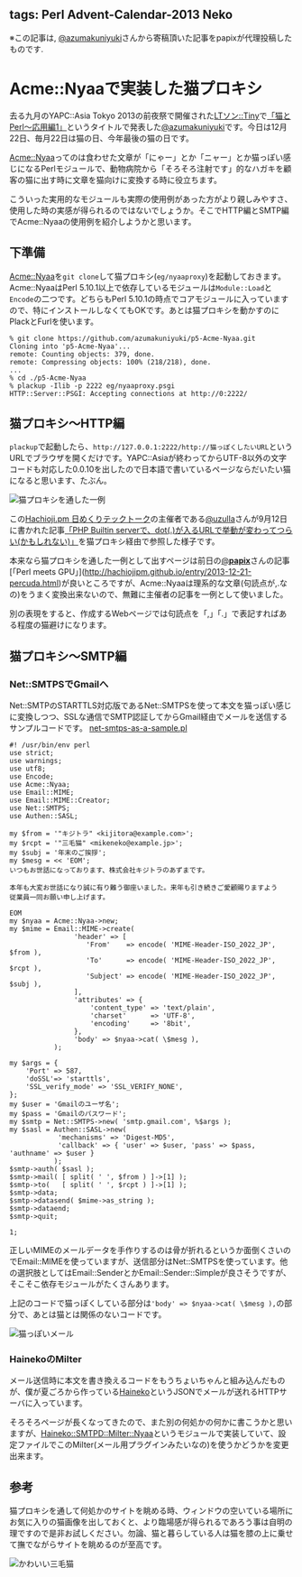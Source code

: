 tags: Perl Advent-Calendar-2013 Neko
---

※この記事は, [@azumakuniyuki](https://twitter.com/azumakuniyuki)さんから寄稿頂いた記事をpapixが代理投稿したものです.

# Acme::Nyaaで実装した猫プロキシ

去る九月のYAPC::Asia Tokyo 2013の前夜祭で開催された[LTソン::Tiny](http://ltthon-yapc2013.hachiojipm.org/)で[「猫とPerl〜応用編1」](http://www.slideshare.net/azumakuniyuki/perl-26348048)というタイトルで発表した[@azumakuniyuki](https://twitter.com/azumakuniyuki)です。今日は12月22日、毎月22日は猫の日、今年最後の猫の日です。

[Acme::Nyaa](https://metacpan.org/pod/Acme::Nyaa)ってのは食わせた文章が「にゃー」とか「ニャー」とか猫っぽい感じになるPerlモジュールで、動物病院から「そろそろ注射です」的なハガキを顧客の猫に出す時に文章を猫向けに変換する時に役立ちます。

こういった実用的なモジュールも実際の使用例があった方がより親しみやすさ、使用した時の実感が得られるのではないでしょうか。そこでHTTP編とSMTP編でAcme::Nyaaの使用例を紹介しようかと思います。

## 下準備

[Acme::Nyaa](https://github.com/azumakuniyuki/p5-Acme-Nyaa)を`git clone`して猫プロキシ(`eg/nyaaproxy`)を起動しておきます。Acme::NyaaはPerl 5.10.1以上で依存しているモジュールは`Module::Load`と`Encode`の二つです。どちらもPerl 5.10.1の時点でコアモジュールに入っていますので、特にインストールしなくてもOKです。あとは猫プロキシを動かすのにPlackとFurlを使います。

    % git clone https://github.com/azumakuniyuki/p5-Acme-Nyaa.git 
    Cloning into 'p5-Acme-Nyaa'...
    remote: Counting objects: 379, done.
    remote: Compressing objects: 100% (218/218), done.
    ...
    % cd ./p5-Acme-Nyaa
    % plackup -Ilib -p 2222 eg/nyaaproxy.psgi
    HTTP::Server::PSGI: Accepting connections at http://0:2222/

## 猫プロキシ〜HTTP編

`plackup`で起動したら、`http://127.0.0.1:2222/http://猫っぽくしたいURL`というURLでブラウザを開くだけです。YAPC::Asiaが終わってからUTF-8以外の文字コードも対応した0.0.10を出したので日本語で書いているページならだいたい猫になると思います、たぶん。

![猫プロキシを通した一例](<: '/static/image/neko1.png' | uri_for :>)  

この[Hachioji.pm 日めくりテックトーク](http://hachiojipm.github.io)の主催者である[@uzulla](https://twitter.com/uzulla/)さんが9月12日に書かれた記事[「PHP Builtin serverで、dot(.)が入るURLで挙動が変わってつらい(かもしれない)」](http://hachiojipm.github.io/entry/2013-09-12-01.html)を猫プロキシ経由で参照した様子です。

本来なら猫プロキシを通した一例として出すページは前日の[@__papix__](https://twitter.com/__papix__)さんの記事[「Perl meets GPU」](http://hachiojipm.github.io/entry/2013-12-21-percuda.html)が良いところですが、Acme::Nyaaは理系的な文章(句読点が,.なの)をうまく変換出来ないので、無難に主催者の記事を一例として使いました。

別の表現をすると、作成するWebページでは句読点を「,」「.」で表記すればある程度の猫避けになります。

## 猫プロキシ〜SMTP編

### Net::SMTPSでGmailへ

Net::SMTPのSTARTTLS対応版であるNet::SMTPSを使って本文を猫っぽい感じに変換しつつ、SSLな通信でSMTP認証してからGmail経由でメールを送信するサンプルコードです。
[net-smtps-as-a-sample.pl](https://gist.github.com/azumakuniyuki/8066415)

    #! /usr/bin/env perl
    use strict;
    use warnings;
    use utf8;
    use Encode;
    use Acme::Nyaa;
    use Email::MIME;
    use Email::MIME::Creator;
    use Net::SMTPS;
    use Authen::SASL;

    my $from = '"キジトラ" <kijitora@example.com>';
    my $rcpt = '"三毛猫" <mikeneko@example.jp>';
    my $subj = '年末のご挨拶';
    my $mesg = << 'EOM';
    いつもお世話になっております、株式会社キジトラのあずまです。

    本年も大変お世話になり誠に有り難う御座いました。来年も引き続きご愛顧賜りますよう
    従業員一同お願い申し上げます。

    EOM
    my $nyaa = Acme::Nyaa->new;
    my $mime = Email::MIME->create(
                    'header' => [
                       'From'    => encode( 'MIME-Header-ISO_2022_JP', $from ),
                       'To'      => encode( 'MIME-Header-ISO_2022_JP', $rcpt ),
                       'Subject' => encode( 'MIME-Header-ISO_2022_JP', $subj ),
                    ],
                    'attributes' => {
                        'content_type' => 'text/plain',
                        'charset'      => 'UTF-8',
                        'encoding'     => '8bit',
                    },
                    'body' => $nyaa->cat( \$mesg ),
               );

    my $args = { 
        'Port' => 587,
        'doSSL'=> 'starttls',
        'SSL_verify_mode' => 'SSL_VERIFY_NONE',
    };
    my $user = 'Gmailのユーザ名';
    my $pass = 'Gmailのパスワード';
    my $smtp = Net::SMTPS->new( 'smtp.gmail.com', %$args );
    my $sasl = Authen::SASL->new(
                'mechanisms' => 'Digest-MD5',
                'callback' => { 'user' => $user, 'pass' => $pass, 'authname' => $user }
               );
    $smtp->auth( $sasl );
    $smtp->mail( [ split( ' ', $from ) ]->[1] );
    $smtp->to(   [ split( ' ', $rcpt ) ]->[1] );
    $smtp->data;
    $smtp->datasend( $mime->as_string );
    $smtp->dataend;
    $smtp->quit;

    1;

正しいMIMEのメールデータを手作りするのは骨が折れるというか面倒くさいのでEmail::MIMEを使っていますが、送信部分はNet::SMTPSを使っています。他の選択肢としてはEmail::SenderとかEmail::Sender::Simpleが良さそうですが、そこそこ依存モジュールがたくさんあります。

上記のコードで猫っぽくしている部分は`'body' => $nyaa->cat( \$mesg ),`の部分で、あとは猫とは関係のないコードです。

![猫っぽいメール](<: '/static/image/neko2.png' | uri_for :>)  

### HainekoのMilter

メール送信時に本文を書き換えるコードをもうちょいちゃんと組み込んだものが、僕が夏ごろから作っている[Haineko](https://github.com/azumakuniyuki/Haineko)というJSONでメールが送れるHTTPサーバに入っています。

そろそろページが長くなってきたので、また別の何処かの何かに書こうかと思いますが、[Haineko::SMTPD::Milter::Nyaa](https://github.com/azumakuniyuki/Haineko/blob/master/lib/Haineko/SMTPD/Milter/Nyaa.pm)というモジュールで実装していて、設定ファイルでこのMilter(メール用プラグインみたいなの)を使うかどうかを変更出来ます。

## 参考

猫プロキシを通して何処かのサイトを眺める時、ウィンドウの空いている場所にお気に入りの猫画像を出しておくと、より臨場感が得られるであろう事は自明の理ですので是非お試しください。勿論、猫と暮らしている人は猫を膝の上に乗せて撫でながらサイトを眺めるのが至高です。

![かわいい三毛猫](<: '/static/image/neko3.jpg' | uri_for :>)  
